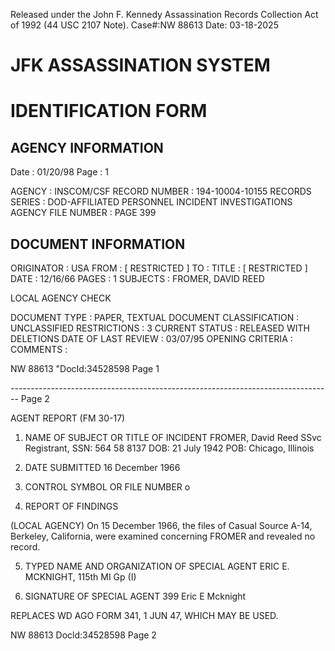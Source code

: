 Released under the John F. Kennedy
Assassination Records Collection Act of
1992 (44 USC 2107 Note). Case#:NW
88613 Date: 03-18-2025

# JFK ASSASSINATION SYSTEM
# IDENTIFICATION FORM

## AGENCY INFORMATION

Date : 01/20/98
Page : 1

AGENCY : INSCOM/CSF
RECORD NUMBER : 194-10004-10155
RECORDS SERIES : DOD-AFFILIATED PERSONNEL INCIDENT INVESTIGATIONS
AGENCY FILE NUMBER : PAGE 399

## DOCUMENT INFORMATION

ORIGINATOR : USA
FROM : [ RESTRICTED ]
TO :
TITLE : [ RESTRICTED ]
DATE : 12/16/66
PAGES : 1
SUBJECTS : FROMER, DAVID REED

LOCAL AGENCY CHECK

DOCUMENT TYPE : PAPER, TEXTUAL DOCUMENT
CLASSIFICATION : UNCLASSIFIED
RESTRICTIONS : 3
CURRENT STATUS : RELEASED WITH DELETIONS
DATE OF LAST REVIEW : 03/07/95
OPENING CRITERIA :
COMMENTS :

NW 88613 "DocId:34528598 Page 1


-------------------------------------------------------------------------------- Page 2

AGENT REPORT
(FM 30-17)

1. NAME OF SUBJECT OR TITLE OF INCIDENT
   FROMER, David Reed
   SSvc Registrant, SSN: 564 58 8137
   DOB: 21 July 1942
   POB: Chicago, Illinois

2. DATE SUBMITTED
   16 December 1966

3. CONTROL SYMBOL OR FILE NUMBER
   o

4. REPORT OF FINDINGS

(LOCAL AGENCY) On 15 December 1966, the files of Casual Source A-14, Berkeley, California, were examined concerning FROMER and revealed no record.


5. TYPED NAME AND ORGANIZATION OF SPECIAL AGENT
   ERIC E. MCKNIGHT, 115th MI Gp (I)

6. SIGNATURE OF SPECIAL AGENT
   399
   Eric E Mcknight

REPLACES WD AGO FORM 341, 1 JUN 47, WHICH MAY BE USED.

NW 88613 Docld:34528598 Page 2
